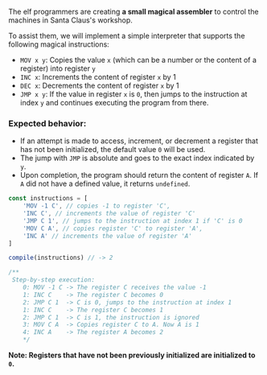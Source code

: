 The elf programmers are creating **a small magical assembler** to control the machines in Santa Claus's workshop.

To assist them, we will implement a simple interpreter that supports the following magical instructions:

* `MOV x y`: Copies the value `x` (which can be a number or the content of a register) into register `y`
* `INC x`: Increments the content of register `x` by 1
* `DEC x`: Decrements the content of register `x` by 1
* `JMP x y`: If the value in register `x` is `0`, then jumps to the instruction at index `y` and continues executing the program from there.

### Expected behavior:

* If an attempt is made to access, increment, or decrement a register that has not been initialized, the default value `0` will be used.
* The jump with `JMP` is absolute and goes to the exact index indicated by `y`.
* Upon completion, the program should return the content of register `A`. If `A` did not have a defined value, it returns `undefined`.

```javascript
const instructions = [
    'MOV -1 C', // copies -1 to register 'C',
    'INC C', // increments the value of register 'C'
    'JMP C 1', // jumps to the instruction at index 1 if 'C' is 0
    'MOV C A', // copies register 'C' to register 'A',
    'INC A' // increments the value of register 'A'
]

compile(instructions) // -> 2

/**
 Step-by-step execution:
    0: MOV -1 C -> The register C receives the value -1
    1: INC C    -> The register C becomes 0
    2: JMP C 1  -> C is 0, jumps to the instruction at index 1
    1: INC C    -> The register C becomes 1
    2: JMP C 1  -> C is 1, the instruction is ignored
    3: MOV C A  -> Copies register C to A. Now A is 1
    4: INC A    -> The register A becomes 2
    */
```

**Note: Registers that have not been previously initialized are initialized to `0`.**